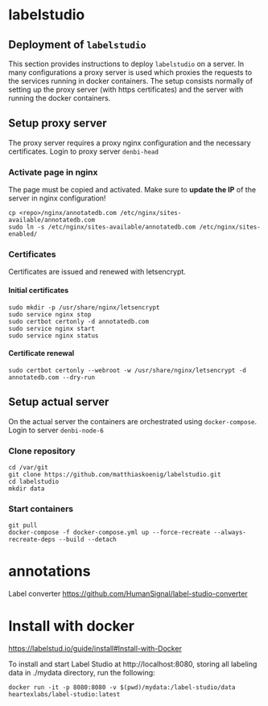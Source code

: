 # labelstudio

## Deployment of `labelstudio`
This section provides instructions to deploy `labelstudio` on a server. In many configurations a proxy server is used which proxies the requests to the services running in docker containers. The setup consists normally of setting up the proxy server (with https certificates) and the server with running the docker containers.

## Setup proxy server
The proxy server requires a proxy nginx configuration and the necessary certificates.
Login to proxy server `denbi-head`

### Activate page in nginx  
The page must be copied and activated. Make sure to **update the IP** of the server in nginx configuration!
```
cp <repo>/nginx/annotatedb.com /etc/nginx/sites-available/annotatedb.com
sudo ln -s /etc/nginx/sites-available/annotatedb.com /etc/nginx/sites-enabled/
```

### Certificates
Certificates are issued and renewed with letsencrypt.

#### Initial certificates
```
sudo mkdir -p /usr/share/nginx/letsencrypt
sudo service nginx stop
sudo certbot certonly -d annotatedb.com
sudo service nginx start
sudo service nginx status
```

#### Certificate renewal
```
sudo certbot certonly --webroot -w /usr/share/nginx/letsencrypt -d annotatedb.com --dry-run
```

## Setup actual server
On the actual server the containers are orchestrated using `docker-compose`.
Login to server `denbi-node-6`

### Clone repository
```
cd /var/git
git clone https://github.com/matthiaskoenig/labelstudio.git
cd labelstudio
mkdir data
```

### Start containers
```
git pull
docker-compose -f docker-compose.yml up --force-recreate --always-recreate-deps --build --detach
```


# annotations
Label converter
https://github.com/HumanSignal/label-studio-converter

# Install with docker
https://labelstud.io/guide/install#Install-with-Docker

To install and start Label Studio at http://localhost:8080, storing all labeling data in ./mydata directory, run the following:
```
docker run -it -p 8080:8080 -v $(pwd)/mydata:/label-studio/data heartexlabs/label-studio:latest
```